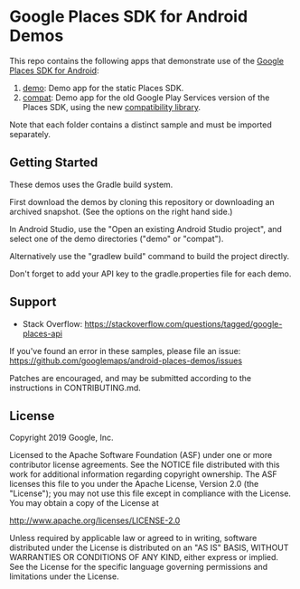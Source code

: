 Google Places SDK for Android Demos
====================================

This repo contains the following apps that demonstrate use of the [Google Places SDK for Android](https://developers.google.com/places/android-sdk/):

1. [demo](demo):
Demo app for the static Places SDK.
2. [compat](compat):
Demo app for the old Google Play Services version of the Places SDK, using the new [compatibility library](https://developers.google.com/places/android-sdk/client-migration#compat).

Note that each folder contains a distinct sample and must be imported separately.

Getting Started
---------------

These demos uses the Gradle build system.

First download the demos by cloning this repository or downloading an archived
snapshot. (See the options on the right hand side.)

In Android Studio, use the "Open an existing Android Studio project", and select one of the demo directories ("demo" or "compat").

Alternatively use the "gradlew build" command to build the project directly.

Don't forget to add your API key to the gradle.properties file for each demo.

Support
-------

- Stack Overflow: https://stackoverflow.com/questions/tagged/google-places-api

If you've found an error in these samples, please file an issue:
https://github.com/googlemaps/android-places-demos/issues

Patches are encouraged, and may be submitted according to the instructions in
CONTRIBUTING.md.

License
-------

Copyright 2019 Google, Inc.

Licensed to the Apache Software Foundation (ASF) under one or more contributor
license agreements.  See the NOTICE file distributed with this work for
additional information regarding copyright ownership.  The ASF licenses this
file to you under the Apache License, Version 2.0 (the "License"); you may not
use this file except in compliance with the License.  You may obtain a copy of
the License at

  http://www.apache.org/licenses/LICENSE-2.0

Unless required by applicable law or agreed to in writing, software
distributed under the License is distributed on an "AS IS" BASIS, WITHOUT
WARRANTIES OR CONDITIONS OF ANY KIND, either express or implied.  See the
License for the specific language governing permissions and limitations under
the License.

